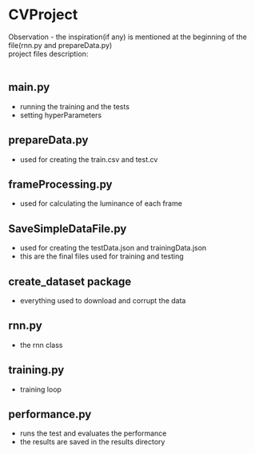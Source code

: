 # CVProject
Observation - the inspiration(if any) is mentioned at the beginning of the file(rnn.py and prepareData.py)
<br/>
project files description:
<br/>
<br/>
## main.py 
- running the training and the tests 
- setting hyperParameters
## prepareData.py
- used for creating the train.csv and test.cv
## frameProcessing.py
- used for calculating the luminance of each frame
## SaveSimpleDataFile.py 
- used for creating the testData.json and trainingData.json
- this are the final files used for training and testing
## create_dataset package
- everything used to download and corrupt the data
## rnn.py
- the rnn class
## training.py
- training loop
## performance.py
- runs the test and evaluates the performance
- the results are saved in the results directory

